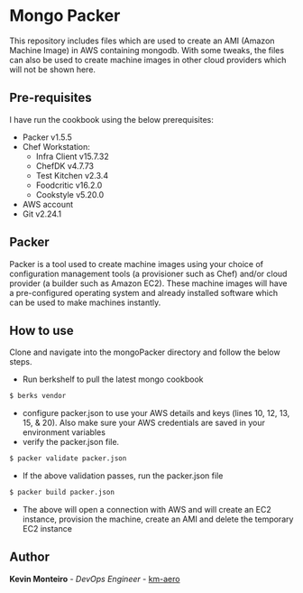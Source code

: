 # Mongo Packer
This repository includes files which are used to create an AMI (Amazon Machine Image) in AWS containing mongodb. With some tweaks, the files can also be used to create machine images in other cloud providers which will not be shown here.

## Pre-requisites
I have run the cookbook using the below prerequisites:
- Packer v1.5.5
- Chef Workstation:
  - Infra Client v15.7.32
  - ChefDK v4.7.73
  - Test Kitchen v2.3.4
  - Foodcritic v16.2.0
  - Cookstyle v5.20.0
- AWS account
- Git v2.24.1

## Packer
Packer is a tool used to create machine images using your choice of configuration management tools (a provisioner such as Chef) and/or cloud provider (a builder such as Amazon EC2). These machine images will have a pre-configured operating system and already installed software which can be used to make machines instantly.

## How to use
Clone and navigate into the mongoPacker directory and follow the below steps.
- Run berkshelf to pull the latest mongo cookbook
```bash
$ berks vendor
```
- configure packer.json to use your AWS details and keys (lines 10, 12, 13, 15, & 20). Also make sure your AWS credentials are saved in your environment variables
- verify the packer.json file.
```bash
$ packer validate packer.json
```
- If the above validation passes, run the packer.json file
```bash
$ packer build packer.json
```
- The above will open a connection with AWS and will create an EC2 instance, provision the machine, create an AMI and delete the temporary EC2 instance

## Author
**Kevin Monteiro** - *DevOps Engineer* - [km-aero](https://github.com/km-aero)
